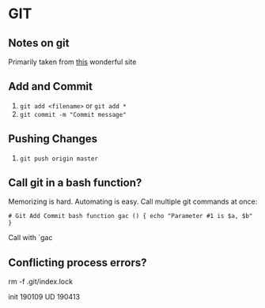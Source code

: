 GIT
=======

Notes on git
---------
Primarily taken from [this](http://rogerdudler.github.io/git-guide/) wonderful site 

Add and Commit
---------
1. `git add <filename>` or `git add *`
2. `git commit -m "Commit message"`

Pushing Changes
---------
1. `git push origin master`


Call git in a bash function? 
---------
Memorizing is hard. Automating is easy. Call multiple git commands at once:

`# Git Add Commit bash function
gac () {
   echo "Parameter #1 is $a, $b"
}`

Call with `gac  



Conflicting process errors?
---------
rm -f .git/index.lock



init 190109
UD   190413